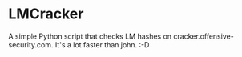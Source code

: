 # LMCracker
A simple Python script that checks LM hashes on cracker.offensive-security.com. It's a lot faster than john. :-D

